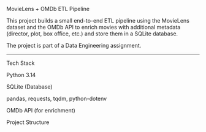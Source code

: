 MovieLens + OMDb ETL Pipeline





This project builds a small end-to-end ETL pipeline using the MovieLens dataset and the OMDb API to enrich movies with additional metadata (director, plot, box office, etc.) and store them in a SQLite database.  

The project is part of a Data Engineering assignment.



---


Tech Stack

Python 3.14

SQLite (Database)

pandas, requests, tqdm, python-dotenv

OMDb API (for enrichment)







Project Structure



